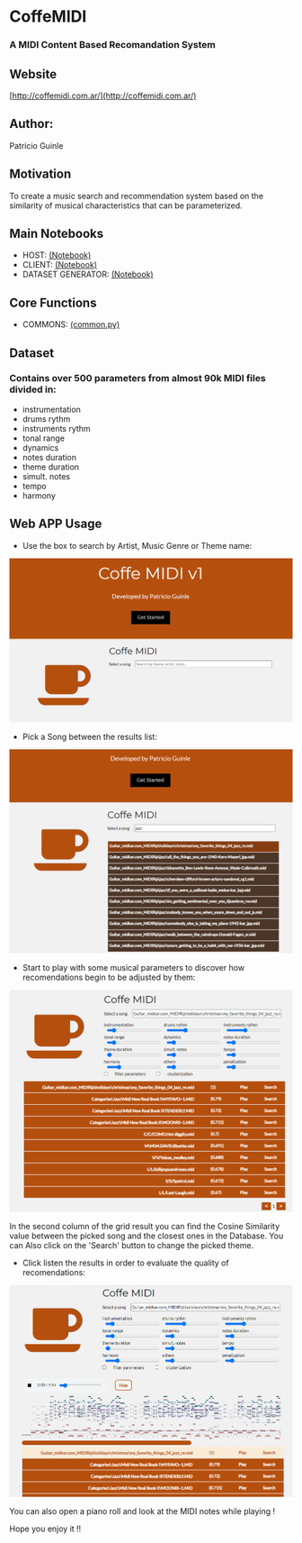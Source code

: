 # CoffeMIDI

### A MIDI Content Based Recomandation System

## Website 

[http://coffemidi.com.ar/](http://coffemidi.com.ar/)

## Author:
Patricio Guinle

## Motivation 

To create a music search and recommendation system based on the similarity of musical characteristics that can be parameterized.

## Main Notebooks

* HOST: [(Notebook)](https://github.com/PatricioGuinle/CoffeMIDI/blob/main/HOST.ipynb)
* CLIENT: [(Notebook)](https://github.com/PatricioGuinle/CoffeMIDI/blob/main/CLIENT.ipynb)
* DATASET GENERATOR: [(Notebook)](https://github.com/PatricioGuinle/CoffeMIDI/blob/main/Dataset_Generator.ipynb)

## Core Functions

* COMMONS: [(common.py)](https://github.com/PatricioGuinle/CoffeMIDI/blob/main/commons.py)

## Dataset 

### Contains over 500 parameters from almost 90k MIDI files divided in: 

* instrumentation
* drums rythm
* instruments rythm
* tonal range
* dynamics
* notes duration
* theme duration
* simult. notes
* tempo
* harmony

## Web APP Usage

* Use the box to search by Artist, Music Genre or Theme name:

<p align="center">
  <img src="https://github.com/PatricioGuinle/CoffeMIDI/blob/main/readme%20img/step1.png?raw=true" alt="Coffe MIDI Step1"/>
</p>

* Pick a Song between the results list:

<p align="center">
  <img src="https://github.com/PatricioGuinle/CoffeMIDI/blob/main/readme%20img/step 2.png?raw=true" alt="Coffe MIDI Step2"/>
</p>

* Start to play with some musical parameters to discover how recomendations begin to be adjusted by them:

<p align="center">
  <img src="https://github.com/PatricioGuinle/CoffeMIDI/blob/main/readme%20img/step 3.png?raw=true" alt="Coffe MIDI Step3"/>
</p>

In the second column of the grid result you can find the Cosine Similarity value between the picked song and the closest ones in the Database. You can Also click on the 'Search' button to change the picked theme.

* Click listen the results in order to evaluate the quality of recomendations:

<p align="center">
  <img src="https://github.com/PatricioGuinle/CoffeMIDI/blob/main/readme%20img/step 4.png?raw=true" alt="Coffe MIDI Step4"/>
</p>

You can also open a piano roll and look at the MIDI notes while playing !


Hope you enjoy it !!
